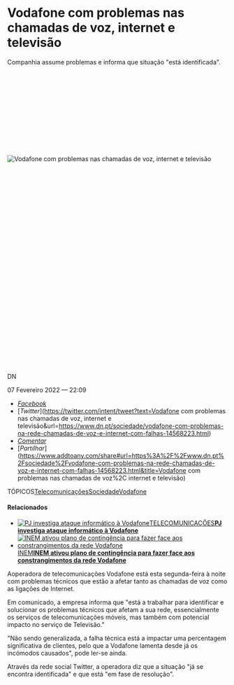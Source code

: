 # Vodafone com problemas nas chamadas de voz, internet e televisão

Companhia assume problemas e informa que situação "está identificada".

<iframe data-gtm-yt-inspected-1_19="true" style="box-sizing: border-box; width: 1315px; height: 0px; border: 0px; visibility: visible; margin: 0px;"></iframe>

<iframe data-gtm-yt-inspected-1_19="true" style="box-sizing: border-box; width: 0px; height: 176px; border: 0px; visibility: visible; margin: 0px;"></iframe>

![Vodafone com problemas nas chamadas de voz, internet e televisão](https://static.globalnoticias.pt/dn/image.jpg?brand=DN&type=generate&guid=f3822591-329a-4442-b526-196ec2aa5250&w=800&h=450&t=20220208001115)

<iframe data-gtm-yt-inspected-1_19="true" style="box-sizing: border-box; width: 950px; height: 0px; border: 0px; visibility: visible; margin: 0px;"></iframe>

<iframe data-gtm-yt-inspected-1_19="true" style="box-sizing: border-box; width: 0px; height: 451.719px; border: 0px; visibility: visible; margin: 0px;"></iframe>

DN

07 Fevereiro 2022 — 22:09

- [*Facebook*](https://www.facebook.com/sharer/sharer.php?u=https://www.dn.pt/sociedade/vodafone-com-problemas-na-rede-chamadas-de-voz-e-internet-com-falhas-14568223.html)
- [*Twitter*](https://twitter.com/intent/tweet?text=Vodafone com problemas nas chamadas de voz, internet e televisão&url=https://www.dn.pt/sociedade/vodafone-com-problemas-na-rede-chamadas-de-voz-e-internet-com-falhas-14568223.html)
- [*Comentar*](javascript:;)
- [*Partilhar*](https://www.addtoany.com/share#url=https%3A%2F%2Fwww.dn.pt%2Fsociedade%2Fvodafone-com-problemas-na-rede-chamadas-de-voz-e-internet-com-falhas-14568223.html&title=Vodafone com problemas nas chamadas de voz%2C internet e televisão)

TÓPICOS[Telecomunicações](https://www.dn.pt/tag/telecomunicacoes.html)[Sociedade](https://www.dn.pt/tag/sociedade.html)[Vodafone](https://www.dn.pt/tag/vodafone.html)

#### Relacionados

- [![PJ investiga ataque informático à Vodafone](https://static.globalnoticias.pt/dn/image.jpg?brand=DN&type=generate&guid=2c4b6c86-0615-41fa-8bb6-772e5036ad8e&w=200&h=113&t=20220208141154)](https://www.dn.pt/i/14568590.html)[TELECOMUNICAÇÕES](https://www.dn.pt/tag/telecomunicacoes.html)[**PJ investiga ataque informático à Vodafone**](https://www.dn.pt/i/14568590.html)
- [![INEM ativou plano de contingência para fazer face aos constrangimentos da rede Vodafone](https://static.globalnoticias.pt/dn/image.jpg?brand=DN&type=generate&guid=9bc3a5d7-73b5-437b-abd6-d647cd7ffbbc&w=200&h=113&t=20220208131038)](https://www.dn.pt/i/14569537.html)[INEM](https://www.dn.pt/tag/inem.html)[**INEM ativou plano de contingência para fazer face aos constrangimentos da rede Vodafone**](https://www.dn.pt/i/14569537.html)

Aoperadora de telecomunicações Vodafone está esta segunda-feira à noite com problemas técnicos que estão a afetar tanto as chamadas de voz como as ligações de Internet.

Em comunicado, a empresa informa que "está a trabalhar para identificar e solucionar os problemas técnicos que afetam a sua rede, essencialmente os serviços de telecomunicações móveis, mas também com potencial impacto no serviço de Televisão."

"Não sendo generalizada, a falha técnica está a impactar uma percentagem significativa de clientes, pelo que a Vodafone lamenta desde já os incómodos causados", pode ler-se ainda.

Através da rede social Twitter, a operadora diz que a situação "já se encontra identificada" e que está "em fase de resolução".